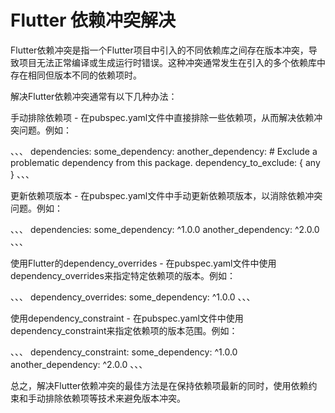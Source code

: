 # Flutter 依赖冲突解决

Flutter依赖冲突是指一个Flutter项目中引入的不同依赖库之间存在版本冲突，导致项目无法正常编译或生成运行时错误。这种冲突通常发生在引入的多个依赖库中存在相同但版本不同的依赖项时。

解决Flutter依赖冲突通常有以下几种办法：

手动排除依赖项 - 在pubspec.yaml文件中直接排除一些依赖项，从而解决依赖冲突问题。例如：

、、、
dependencies:
  some_dependency:
  another_dependency:
    # Exclude a problematic dependency from this package.
    dependency_to_exclude: { any }
、、、

更新依赖项版本 - 在pubspec.yaml文件中手动更新依赖项版本，以消除依赖冲突问题。例如：

、、、
dependencies:
  some_dependency: ^1.0.0
  another_dependency: ^2.0.0
、、、

使用Flutter的dependency_overrides - 在pubspec.yaml文件中使用dependency_overrides来指定特定依赖项的版本。例如：

、、、
dependency_overrides:
  some_dependency: ^1.0.0
、、、

使用dependency_constraint - 在pubspec.yaml文件中使用dependency_constraint来指定依赖项的版本范围。例如：

、、、
dependency_constraint:
  some_dependency: ^1.0.0
  another_dependency: ^2.0.0
、、、

总之，解决Flutter依赖冲突的最佳方法是在保持依赖项最新的同时，使用依赖约束和手动排除依赖项等技术来避免版本冲突。
